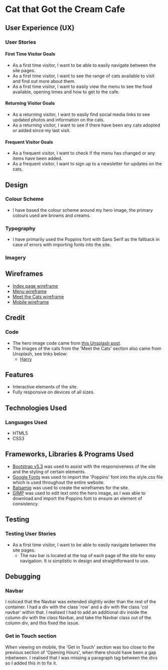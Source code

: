 # Cat that Got the Cream Cafe

## User Experience (UX)

 ### User Stories

#### First Time Visitor Goals
* As a first time visitor, I want to be able to easily navigate between the site pages.
* As a first time visitor, I want to see the range of cats available to visit and find out more about them.
* As a first time visitor, I want to easily view the menu to see the food available, opening times and how to get to the cafe.

#### Returning Visitor Goals

* As a returning visitor, I want to easily find social media links to see updated photos and information on the cats.
* As a returning visitor, I want to see if there have been any cats adopted or added since my last visit.

#### Frequent Visitor Goals

* As a frequent visitor, I want to check if the menu has changed or any items have been added.
* As a frequent visitor, I want to sign up to a newsletter for updates on the cats.

## Design
### Colour Scheme
* I have based the colour scheme around my hero image, the primary colours used are browns and creams.
### Typography
* I have primarily used the Poppins font with Sans Serif as the fallback in case of errors with importing fonts into the site.

### Imagery

## Wireframes
* [Index page wireframe](assets/images/wireframe-index-page.png)
* [Menu wireframe](assets/images/wireframe-menu-page.png)
* [Meet the Cats wireframe](assets/images/wireframe-cats-page.png)
* [Mobile wireframe](assets/images/wireframe-phone.png)

## Credit
### Code
* The hero image code came from [this Unsplash post](https://unsplash.com/photos/OjB_lkGKhX8).
* The images of the cats from the 'Meet the Cats' section also came from Unsplash, see links below:
    * [Harry](https://unsplash.com/photos/75715CVEJhI)

## Features
 * Interactive elements of the site.
 * Fully responsive on devices of all sizes.

## Technologies Used
### Languages Used
* HTML5
* CSS3

## Frameworks, Libraries & Programs Used
* [Bootstrap v5.3](https://getbootstrap.com/docs/5.3/getting-started/introduction/) was used to assist with the responsiveness of the site and the styling of certain elements.
* [Google Fonts](https://fonts.google.com/) was used to import the 'Poppins' font into the style.css file which is used throughout the entire website.
* [Balsamiq](https://balsamiq.com/) was used to create the wireframes for the site.
* [GIMP](https://www.gimp.org/) was used to edit text onto the hero image, as I was able to download and import the Poppins font to ensure an element of consistency.

## Testing
### Testing User Stories
* As a first time visitor, I want to be able to easily navigate between the site pages.
    * The nav bar is located at the top of each page of the site for easy navigation. It is simplistic in design and straightforward to use.

## Debugging
### Navbar
I noticed that the Navbar was extended slightly wider than the rest of the container. I had a div with the class 'row' and a div with the class 'col navbar' within that. I realised I had to add an additional div inside the column div with the class Navbar, and take the Navbar class out of the column div, and this fixed the issue.

### Get in Touch section
When viewing on mobile, the 'Get in Touch' section was too close to the previous section of 'Opening Hours', when there should have been a gap inbetween. I realised that I was missing a paragraph tag between the divs so I added this in to fix it.